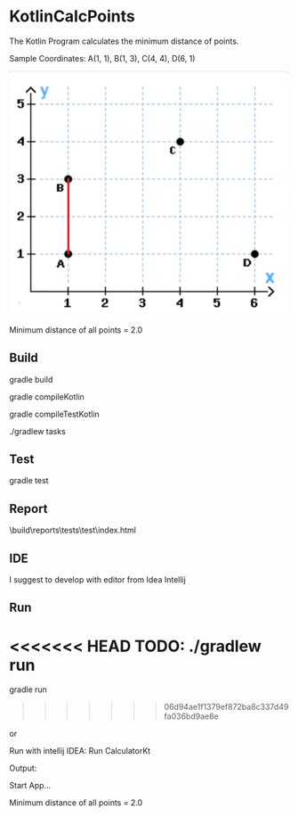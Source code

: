 # KotlinCalcPoints

The Kotlin Program calculates the minimum distance of points.

Sample Coordinates: A(1, 1), B(1, 3), C(4, 4), D(6, 1) 

![Coordinates](src/main/resources/Coordinates.png "Coordinates")

Minimum distance of all points = 2.0


## Build

gradle build

gradle compileKotlin

gradle compileTestKotlin

./gradlew tasks


## Test

gradle test


## Report

\build\reports\tests\test\index.html


## IDE

I suggest to develop with editor from Idea Intellij


## Run

<<<<<<< HEAD
TODO: ./gradlew run
=======
gradle run
>>>>>>> 06d94ae1f1379ef872ba8c337d49fa036bd9ae8e

or

Run with intellij IDEA: Run CalculatorKt

Output:

Start App...

Minimum distance of all points = 2.0

